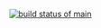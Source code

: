 [![build status of main](https://travis-ci.org/estowe/hw02_TestTriangle.svg?branch=main)](https://travis-ci.org/estowe/hw02_TestTriangle)
